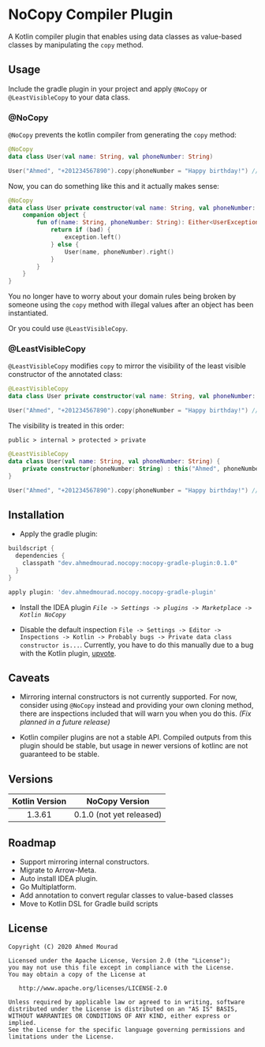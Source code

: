 NoCopy Compiler Plugin
========================

A Kotlin compiler plugin that enables using data classes as value-based classes
 by manipulating the `copy` method.

## Usage

Include the gradle plugin in your project and apply `@NoCopy` or `@LeastVisibleCopy` to your data class.

### @NoCopy

`@NoCopy` prevents the kotlin compiler from generating the `copy` method:

```kotlin
@NoCopy
data class User(val name: String, val phoneNumber: String)
```

```kotlin
User("Ahmed", "+201234567890").copy(phoneNumber = "Happy birthday!") // Unresolved reference
```

Now, you can do something like this and it actually makes sense:

```kotlin
@NoCopy
data class User private constructor(val name: String, val phoneNumber: String) {
    companion object {
        fun of(name: String, phoneNumber: String): Either<UserException, User> {
            return if (bad) {
                exception.left()
            } else {
                User(name, phoneNumber).right()
            }
        }
    }
}
```

You no longer have to worry about your domain rules being broken by someone
 using the `copy` method with illegal values after an object has been instantiated.

Or you could use `@LeastVisibleCopy`.

### @LeastVisibleCopy

`@LeastVisibleCopy` modifies `copy` to mirror the visibility of the least visible constructor of the annotated class:

```kotlin
@LeastVisibleCopy
data class User private constructor(val name: String, val phoneNumber: String)
```

```kotlin
User("Ahmed", "+201234567890").copy(phoneNumber = "Happy birthday!") // copy is private in User
```

The visibility is treated in this order:

`public > internal > protected > private` 

```kotlin
@LeastVisibleCopy
data class User(val name: String, val phoneNumber: String) {
    private constructor(phoneNumber: String) : this("Ahmed", phoneNumber)
}
```

```kotlin
User("Ahmed", "+201234567890").copy(phoneNumber = "Happy birthday!") // copy is private in User
```

## Installation

- Apply the gradle plugin:

```gradle
buildscript {
  dependencies {
    classpath "dev.ahmedmourad.nocopy:nocopy-gradle-plugin:0.1.0"
  }  
}

apply plugin: 'dev.ahmedmourad.nocopy.nocopy-gradle-plugin'
```

- Install the IDEA plugin *`File -> Settings -> plugins -> Marketplace -> Kotlin NoCopy`*

- Disable the default inspection `File -> Settings -> Editor ->
 Inspections -> Kotlin -> Probably bugs -> Private data class constructor is...`. Currently, you have to do
  this manually due to a bug with the Kotlin plugin, [upvote](https://youtrack.jetbrains.com/issue/KT-37576).

## Caveats

- Mirroring internal constructors is not currently supported. For now, consider using `@NoCopy` instead
 and providing your own cloning method, there are inspections included that will warn you when you
  do this. *(Fix planned in a future release)*
 
- Kotlin compiler plugins are not a stable API. Compiled outputs from this plugin should be stable,
 but usage in newer versions of kotlinc are not guaranteed to be stable.

## Versions

| Kotlin Version | NoCopy Version |
| :------------: | :------------: |
| 1.3.61 | 0.1.0 (not yet released)

## Roadmap

- Support mirroring internal constructors.
- Migrate to Arrow-Meta.
- Auto install IDEA plugin.
- Go Multiplatform.
- Add annotation to convert regular classes to value-based classes
- Move to Kotlin DSL for Gradle build scripts

License
-------

    Copyright (C) 2020 Ahmed Mourad

    Licensed under the Apache License, Version 2.0 (the "License");
    you may not use this file except in compliance with the License.
    You may obtain a copy of the License at

       http://www.apache.org/licenses/LICENSE-2.0

    Unless required by applicable law or agreed to in writing, software
    distributed under the License is distributed on an "AS IS" BASIS,
    WITHOUT WARRANTIES OR CONDITIONS OF ANY KIND, either express or implied.
    See the License for the specific language governing permissions and
    limitations under the License.

 [snapshots]: https://oss.sonatype.org/content/repositories/snapshots/
 